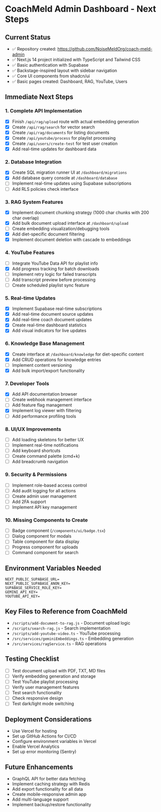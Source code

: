 # CoachMeld Admin Dashboard - Next Steps

## Current Status
- ✅ Repository created: https://github.com/NoiseMeldOrg/coach-meld-admin
- ✅ Next.js 14 project initialized with TypeScript and Tailwind CSS
- ✅ Basic authentication with Supabase
- ✅ Backstage-inspired layout with sidebar navigation
- ✅ Core UI components from shadcn/ui
- ✅ Basic pages created: Dashboard, RAG, YouTube, Users

## Immediate Next Steps

### 1. Complete API Implementation
- [x] Finish `/api/rag/upload` route with actual embedding generation
- [x] Create `/api/rag/search` for vector search
- [x] Create `/api/rag/documents` for listing documents
- [x] Create `/api/youtube/process` for playlist processing
- [x] Create `/api/users/create-test` for test user creation
- [x] Add real-time updates for dashboard data

### 2. Database Integration
- [x] Create SQL migration runner UI at `/dashboard/migrations`
- [x] Add database query console at `/dashboard/database`
- [ ] Implement real-time updates using Supabase subscriptions
- [ ] Add RLS policies check interface

### 3. RAG System Features
- [x] Implement document chunking strategy (1000 char chunks with 200 char overlap)
- [x] Add bulk document upload interface at `/dashboard/upload`
- [ ] Create embedding visualization/debugging tools
- [x] Add diet-specific document filtering
- [x] Implement document deletion with cascade to embeddings

### 4. YouTube Features
- [ ] Integrate YouTube Data API for playlist info
- [x] Add progress tracking for batch downloads
- [ ] Implement retry logic for failed transcripts
- [ ] Add transcript preview before processing
- [ ] Create scheduled playlist sync feature

### 5. Real-time Updates
- [x] Implement Supabase real-time subscriptions
- [x] Add real-time document source updates
- [x] Add real-time coach document updates
- [x] Create real-time dashboard statistics
- [x] Add visual indicators for live updates

### 6. Knowledge Base Management
- [x] Create interface at `/dashboard/knowledge` for diet-specific content
- [x] Add CRUD operations for knowledge entries
- [ ] Implement content versioning
- [x] Add bulk import/export functionality

### 7. Developer Tools
- [x] Add API documentation browser
- [ ] Create webhook management interface
- [ ] Add feature flag management
- [x] Implement log viewer with filtering
- [ ] Add performance profiling tools

### 8. UI/UX Improvements
- [ ] Add loading skeletons for better UX
- [ ] Implement real-time notifications
- [ ] Add keyboard shortcuts
- [ ] Create command palette (cmd+k)
- [ ] Add breadcrumb navigation

### 9. Security & Permissions
- [ ] Implement role-based access control
- [ ] Add audit logging for all actions
- [ ] Create admin user management
- [ ] Add 2FA support
- [ ] Implement API key management

### 10. Missing Components to Create
- [ ] Badge component (`/components/ui/badge.tsx`)
- [ ] Dialog component for modals
- [ ] Table component for data display
- [ ] Progress component for uploads
- [ ] Command component for search

## Environment Variables Needed
```env
NEXT_PUBLIC_SUPABASE_URL=
NEXT_PUBLIC_SUPABASE_ANON_KEY=
SUPABASE_SERVICE_ROLE_KEY=
GEMINI_API_KEY=
YOUTUBE_API_KEY=
```

## Key Files to Reference from CoachMeld
- `/scripts/add-document-to-rag.js` - Document upload logic
- `/scripts/search-rag.js` - Search implementation
- `/scripts/add-youtube-video.ts` - YouTube processing
- `/src/services/geminiEmbeddings.ts` - Embedding generation
- `/src/services/ragService.ts` - RAG operations

## Testing Checklist
- [ ] Test document upload with PDF, TXT, MD files
- [ ] Verify embedding generation and storage
- [ ] Test YouTube playlist processing
- [ ] Verify user management features
- [ ] Test search functionality
- [ ] Check responsive design
- [ ] Test dark/light mode switching

## Deployment Considerations
- Use Vercel for hosting
- Set up GitHub Actions for CI/CD
- Configure environment variables in Vercel
- Enable Vercel Analytics
- Set up error monitoring (Sentry)

## Future Enhancements
- GraphQL API for better data fetching
- Implement caching strategy with Redis
- Add export functionality for all data
- Create mobile-responsive admin app
- Add multi-language support
- Implement backup/restore functionality